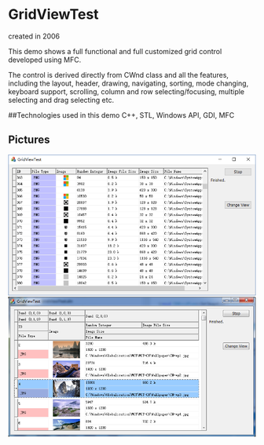 # GridViewTest

created in 2006

This demo shows a full functional and full customized grid control developed using MFC.

The control is derived directly from CWnd class and all the features, including the layout, header, drawing, navigating, sorting, mode changing, keyboard support, scrolling, column and row selecting/focusing, multiple selecting and drag selecting etc.

##Technologies used in this demo
C++, STL, Windows API, GDI, MFC

## Pictures <br>
![STL set](https://github.com/huxia1124/GridViewTest/blob/master/images/grid2.png)<br>
![STL set](https://github.com/huxia1124/GridViewTest/blob/master/images/grid3.png)
